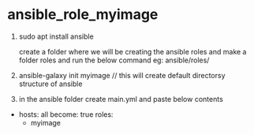 # ansible_role_myimage


1. sudo apt install ansible
   
   create a folder where we will be creating the ansible roles and make a folder roles and run the below command  eg: ansible/roles/
   
3. ansible-galaxy init myimage // this will create default directorsy structure of ansible
4. in the ansible folder create main.yml  and paste below contents
    
- hosts: all
  become: true
  roles:
    - myimage
